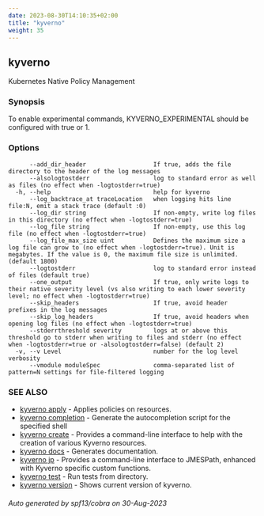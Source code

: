 ```yaml
---
date: 2023-08-30T14:10:35+02:00
title: "kyverno"
weight: 35
---
```

## kyverno

Kubernetes Native Policy Management

### Synopsis

To enable experimental commands, KYVERNO_EXPERIMENTAL should be configured with true or 1.

### Options

```
      --add_dir_header                   If true, adds the file directory to the header of the log messages
      --alsologtostderr                  log to standard error as well as files (no effect when -logtostderr=true)
  -h, --help                             help for kyverno
      --log_backtrace_at traceLocation   when logging hits line file:N, emit a stack trace (default :0)
      --log_dir string                   If non-empty, write log files in this directory (no effect when -logtostderr=true)
      --log_file string                  If non-empty, use this log file (no effect when -logtostderr=true)
      --log_file_max_size uint           Defines the maximum size a log file can grow to (no effect when -logtostderr=true). Unit is megabytes. If the value is 0, the maximum file size is unlimited. (default 1800)
      --logtostderr                      log to standard error instead of files (default true)
      --one_output                       If true, only write logs to their native severity level (vs also writing to each lower severity level; no effect when -logtostderr=true)
      --skip_headers                     If true, avoid header prefixes in the log messages
      --skip_log_headers                 If true, avoid headers when opening log files (no effect when -logtostderr=true)
      --stderrthreshold severity         logs at or above this threshold go to stderr when writing to files and stderr (no effect when -logtostderr=true or -alsologtostderr=false) (default 2)
  -v, --v Level                          number for the log level verbosity
      --vmodule moduleSpec               comma-separated list of pattern=N settings for file-filtered logging
```

### SEE ALSO

* [kyverno apply](kyverno_apply)	 - Applies policies on resources.
* [kyverno completion](kyverno_completion)	 - Generate the autocompletion script for the specified shell
* [kyverno create](kyverno_create)	 - Provides a command-line interface to help with the creation of various Kyverno resources.
* [kyverno docs](kyverno_docs)	 - Generates documentation.
* [kyverno jp](kyverno_jp)	 - Provides a command-line interface to JMESPath, enhanced with Kyverno specific custom functions.
* [kyverno test](kyverno_test)	 - Run tests from directory.
* [kyverno version](kyverno_version)	 - Shows current version of kyverno.

###### Auto generated by spf13/cobra on 30-Aug-2023
